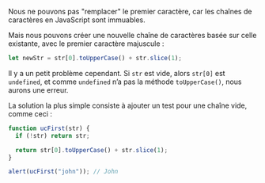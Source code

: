 Nous ne pouvons pas "remplacer" le premier caractère, car les chaînes de caractères en JavaScript sont immuables.

Mais nous pouvons créer une nouvelle chaîne de caractères basée sur celle existante, avec le premier caractère majuscule :

```js
let newStr = str[0].toUpperCase() + str.slice(1);
```

Il y a un petit problème cependant.
Si `str` est vide, alors `str[0]` est `undefined`, et comme `undefined` n’a pas la méthode `toUpperCase()`, nous aurons une erreur.

La solution la plus simple consiste à ajouter un test pour une chaîne vide, comme ceci :

```js run demo
function ucFirst(str) {
  if (!str) return str;

  return str[0].toUpperCase() + str.slice(1);
}

alert(ucFirst("john")); // John
```
